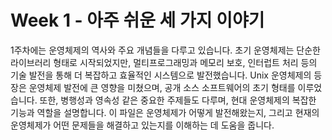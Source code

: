 # Week 1 - 아주 쉬운 세 가지 이야기

1주차에는 운영체제의 역사와 주요 개념들을 다루고 있습니다. 초기 운영체제는 단순한 라이브러리 형태로 시작되었지만, 멀티프로그래밍과 메모리 보호, 인터럽트 처리 등의 기술 발전을 통해 더 복잡하고 효율적인 시스템으로 발전했습니다. Unix 운영체제의 등장은 운영체제 발전에 큰 영향을 미쳤으며, 공개 소스 소프트웨어의 초기 형태를 이루었습니다. 또한, 병행성과 영속성 같은 중요한 주제들도 다루며, 현대 운영체제의 복잡한 기능과 역할을 설명합니다. 이 파일은 운영체제가 어떻게 발전해왔는지, 그리고 현재의 운영체제가 어떤 문제들을 해결하고 있는지를 이해하는 데 도움을 줍니다.

```{tableofcontents}

```
